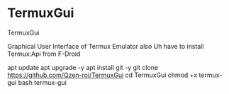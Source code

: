 # TermuxGui
TermuxGui

Graphical User Interface of Termux Emulator
also Uh have to install Termux:Api from F-Droid


apt update
apt upgrade -y
apt install git -y
git clone https://github.com/Qzen-roi/TermuxGui
cd TermuxGui
chmod +x termux-gui
bash termux-gui
